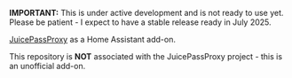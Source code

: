 **IMPORTANT:** This is under active development and is not ready to use yet. Please be patient - I expect to have a stable release ready in July 2025.

[JuicePassProxy](https://github.com/JuiceRescue/juicepassproxy) as a Home Assistant add-on.

This repository is **NOT** associated with the JuicePassProxy project - this is an unofficial add-on.